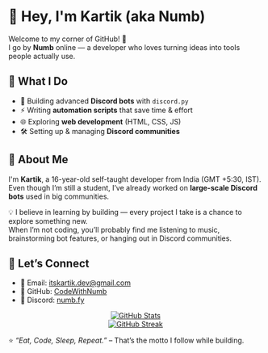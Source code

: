 # 👋 Hey, I'm Kartik (aka Numb)

Welcome to my corner of GitHub! 🚀  
I go by **Numb** online — a developer who loves turning ideas into tools people actually use.

## 🔹 What I Do
- 🤖 Building advanced **Discord bots** with `discord.py`  
- ⚡ Writing **automation scripts** that save time & effort  
- 🌐 Exploring **web development** (HTML, CSS, JS)  
- 🛠️ Setting up & managing **Discord communities**  

## 🔹 About Me
I'm **Kartik**, a 16-year-old self-taught developer from India (GMT +5:30, IST).  
Even though I’m still a student, I’ve already worked on **large-scale Discord bots** used in big communities.  

💡 I believe in learning by building — every project I take is a chance to explore something new.  
When I’m not coding, you’ll probably find me listening to music, brainstorming bot features, or hanging out in Discord communities.

## 🔹 Let’s Connect
- 📧 Email: [itskartik.dev@gmail.com](mailto:itskartik.dev@gmail.com)  
- 🐙 GitHub: [CodeWithNumb](https://github.com/CodeWithNumb)  
- 💬 Discord: [numb.fy](https://discord.com/users/1020693089851027457)   

<div align="center">
  <a href="https://github.com/CodeWithNumb">
    <img src="https://github-readme-stats.vercel.app/api?username=CodeWithNumb&show_icons=true&theme=tokyonight" alt="GitHub Stats" />
  </a>
  <br>
  <a href="https://github.com/CodeWithNumb">
    <img src="https://github-readme-streak-stats.herokuapp.com/?user=CodeWithNumb&theme=tokyonight" alt="GitHub Streak" />
  </a>
</div>

⭐ *“Eat, Code, Sleep, Repeat.”* – That’s the motto I follow while building.   
